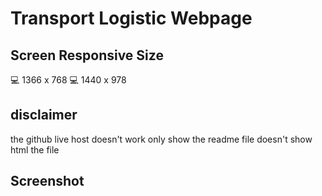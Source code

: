 # Transport Logistic Webpage 

## Screen Responsive Size
💻 1366 x 768 
💻 1440 x 978

## disclaimer
the github live host doesn't work only show the readme file 
doesn't show html the file

## Screenshot

